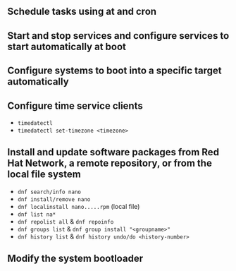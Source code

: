 ## Schedule tasks using at and cron

## Start and stop services and configure services to start automatically at boot

## Configure systems to boot into a specific target automatically

## Configure time service clients
- `timedatectl`
- `timedatectl set-timezone <timezone>`


## Install and update software packages from Red Hat Network, a remote repository, or from the local file system
- `dnf search/info nano`
- `dnf install/remove nano`
- `dnf localinstall nano.....rpm` (local file)
- `dnf list na*`
- `dnf repolist all` & `dnf repoinfo`
- `dnf groups list` & `dnf group install "<groupname>"`
- `dnf history list` & `dnf history undo/do <history-number>`

## Modify the system bootloader

